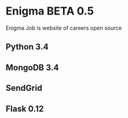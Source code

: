 # Enigma BETA 0.5
Enigma Job is website of careers open source 

## Python 3.4
## MongoDB 3.4
## SendGrid
## Flask 0.12


